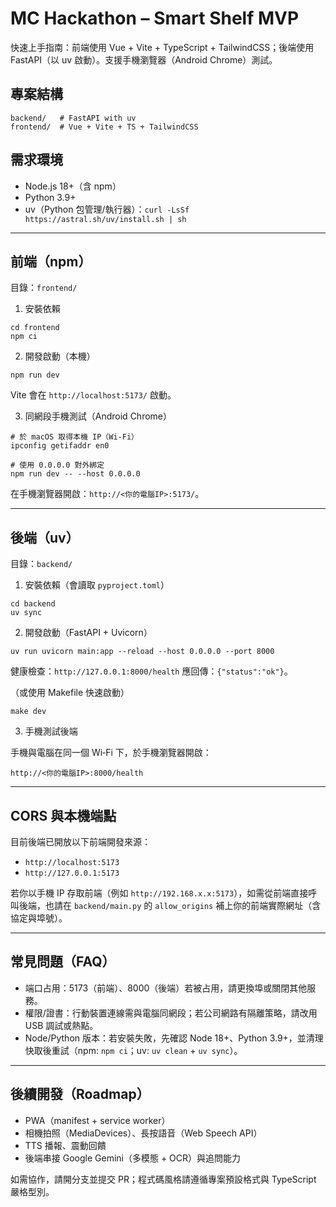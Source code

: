 # MC Hackathon – Smart Shelf MVP

快速上手指南：前端使用 Vue + Vite + TypeScript + TailwindCSS；後端使用 FastAPI（以 uv 啟動）。支援手機瀏覽器（Android Chrome）測試。

## 專案結構

```
backend/   # FastAPI with uv
frontend/  # Vue + Vite + TS + TailwindCSS
```

## 需求環境

- Node.js 18+（含 npm）
- Python 3.9+
- uv（Python 包管理/執行器）：`curl -LsSf https://astral.sh/uv/install.sh | sh`

---

## 前端（npm）

目錄：`frontend/`

1) 安裝依賴

```
cd frontend
npm ci
```

2) 開發啟動（本機）

```
npm run dev
```

Vite 會在 `http://localhost:5173/` 啟動。

3) 同網段手機測試（Android Chrome）

```
# 於 macOS 取得本機 IP（Wi‑Fi）
ipconfig getifaddr en0

# 使用 0.0.0.0 對外綁定
npm run dev -- --host 0.0.0.0
```

在手機瀏覽器開啟：`http://<你的電腦IP>:5173/`。

---

## 後端（uv）

目錄：`backend/`

1) 安裝依賴（會讀取 `pyproject.toml`）

```
cd backend
uv sync
```

2) 開發啟動（FastAPI + Uvicorn）

```
uv run uvicorn main:app --reload --host 0.0.0.0 --port 8000
```

健康檢查：`http://127.0.0.1:8000/health` 應回傳：`{"status":"ok"}`。

（或使用 Makefile 快速啟動）

```
make dev
```

3) 手機測試後端

手機與電腦在同一個 Wi‑Fi 下，於手機瀏覽器開啟：

```
http://<你的電腦IP>:8000/health
```

---

## CORS 與本機端點

目前後端已開放以下前端開發來源：
- `http://localhost:5173`
- `http://127.0.0.1:5173`

若你以手機 IP 存取前端（例如 `http://192.168.x.x:5173`），如需從前端直接呼叫後端，也請在 `backend/main.py` 的 `allow_origins` 補上你的前端實際網址（含協定與埠號）。

---

## 常見問題（FAQ）

- 端口占用：5173（前端）、8000（後端）若被占用，請更換埠或關閉其他服務。
- 權限/證書：行動裝置連線需與電腦同網段；若公司網路有隔離策略，請改用 USB 調試或熱點。
- Node/Python 版本：若安裝失敗，先確認 Node 18+、Python 3.9+，並清理快取後重試（npm: `npm ci`；uv: `uv clean` + `uv sync`）。

---

## 後續開發（Roadmap）

- PWA（manifest + service worker）
- 相機拍照（MediaDevices）、長按語音（Web Speech API）
- TTS 播報、震動回饋
- 後端串接 Google Gemini（多模態 + OCR）與追問能力

如需協作，請開分支並提交 PR；程式碼風格請遵循專案預設格式與 TypeScript 嚴格型別。
